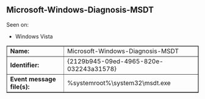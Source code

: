 ## Microsoft-Windows-Diagnosis-MSDT

Seen on:
* Windows Vista

<table border="1" class="docutils">
  <tbody>
    <tr>
      <td><b>Name:</b></td>
      <td>Microsoft-Windows-Diagnosis-MSDT</td>
    </tr>
    <tr>
      <td><b>Identifier:</b></td>
      <td>{2129b945-09ed-4965-820e-032243a31578}</td>
    </tr>
    <tr>
      <td><b>Event message file(s):</b></td>
      <td>%systemroot%\system32\msdt.exe</td>
    </tr>
  </tbody>
</table>

&nbsp;

